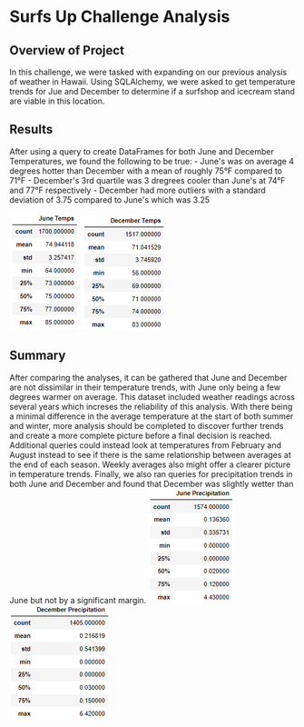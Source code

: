 # Surfs Up Challenge Analysis

## Overview of Project
In this challenge, we were tasked with expanding on our previous analysis of weather in Hawaii. Using SQLAlchemy, we were asked to get temperature trends for Jue and December to determine if a surfshop and icecream stand are viable in this location.

## Results
After using a query to create DataFrames for both June and December Temperatures, we found the following to be true:
    - June's was on average 4 degrees hotter than December with a mean of roughly 75&deg;F compared to 71&deg;F
    - December's 3rd quartile was 3 dregrees cooler than June's at 74&deg;F and 77&deg;F respectively
    - December had more outliers with a standard deviation of 3.75 compared to June's which was 3.25
    
![june_temps](Analysis/june_temps.png)
![dec_temps](Analysis/dec_temps.png)
    
## Summary
After comparing the analyses, it can be gathered that June and December are not dissimilar in their temperature trends, with June only being a few degrees warmer on average. This dataset included weather readings across several years which increses the reliability of this analysis. With there being a minimal difference in the average temperature at the start of both summer and winter, more analysis should be completed to discover further trends and create a more complete picture before a final decision is reached. Additional queries could instead look at temperatures from February and August instead to see if there is the same relationship between averages at the end of each season. Weekly averages also might offer a clearer picture in temperature trends. Finally, we also ran queries for precipitation trends in both June and December and found that December was slightly wetter than June but not by a significant margin.
![june_prcp](Analysis/june_prcp.png)
![dec_prcp](Analysis/dec_prcp.png)